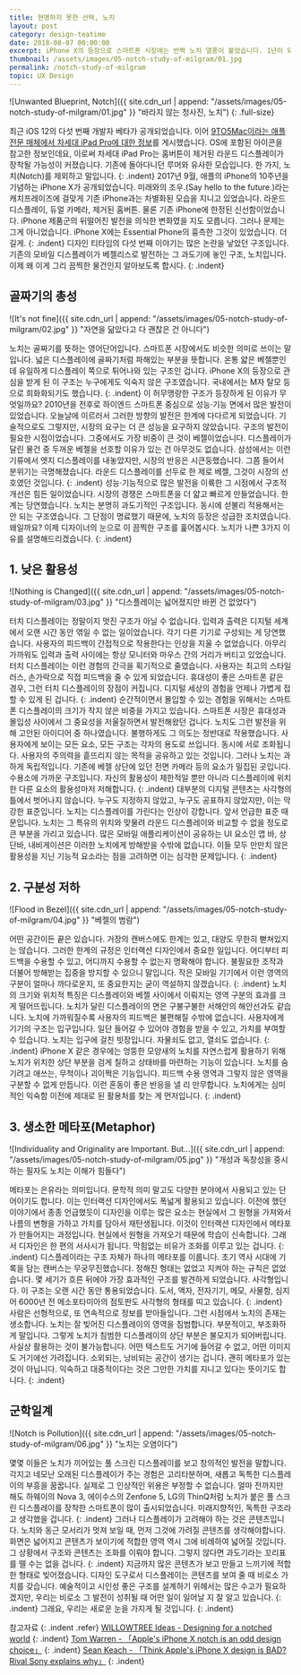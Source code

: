 ```yaml
---
title: 현명하지 못한 선택, 노치
layout: post
category: design-teatime
date: 2018-08-07 00:00:00
excerpt: iPhone X의 등장으로 스마트폰 시장에는 반짝 노치 열풍이 불었습니다. 1년이 되어가는 금, 이 바람은 차갑게 식었습니다. 독선적이고 과도기적인 노치가 왜 문제인지 짚어보도록 하겠습니다.
thumbnail: /assets/images/05-notch-study-of-milgram/01.jpg
permalink: /notch-study-of-milgram
topic: UX Design
---
```

![Unwanted Blueprint, Notch]({{ site.cdn_url | append: "/assets/images/05-notch-study-of-milgram/01.jpg" }} "바라지 않는 청사진, 노치")
{: .full-size}

최근 iOS 12의 다섯 번째 개발자 베타가 공개되었습니다. 이어 [9TO5Mac이라는 애플 전문 매체에서 차세대 iPad Pro에 대한 정보](https://9to5mac.com/2018/08/01/ios-12-beta-5-bezel-less-ipad-glyph-leak/)를 게시했습니다. OS에 포함된 아이콘을 참고한 정보인데요, 이로써 차세대 iPad Pro는 홈버튼이 제거된 라운드 디스플레이가 장착될 가능성이 커졌습니다. 기존에 돌아다니던 루머와 유사한 모습입니다. 한 가지, 노치(Notch)를 제외하고 말입니다.
{: .indent}
2017년 9월, 애플의 iPhone의 10주년을 기념하는 iPhone X가 공개되었습니다. 미래와의 조우.(Say hello to the future.)라는 캐치프레이즈에 걸맞게 기존 iPhone과는 차별화된 모습을 지니고 있었습니다. 라운드 디스플레이, 듀얼 카메라, 제거된 홈버튼. 물론 기존 iPhone에 한정된 신선함이었습니다. iPhone 제품군의 뒤떨어진 발전을 의식한 변화였을 지도 모릅니다. 그러나 문제는 그게 아니었습니다. iPhone X에는 Essential Phone의 흉측한 그것이 있었습니다. 더 길게.
{: .indent}
디자인 티타임의 다섯 번째 이야기는 많은 논란을 낳았던 구조입니다. 기존의 모바일 디스플레이가 베젤리스로 발전하는 그 과도기에 놓인 구조, 노치입니다. 이제 왜 이게 그리 끔찍한 물건인지 알아보도록 합시다.
{: .indent}

## 골짜기의 총성

![It's not fine]({{ site.cdn_url | append: "/assets/images/05-notch-study-of-milgram/02.jpg" }} "자연을 닮았다고 다 괜찮은 건 아니다")

노치는 골짜기를 뜻하는 영어단어입니다. 스마트폰 시장에서도 비슷한 의미로 쓰이는 말입니다. 넓은 디스플레이에 골짜기처럼 파해있는 부분을 뜻합니다. 온통 얇은 베젤뿐인데 유일하게 디스플레이 쪽으로 튀어나와 있는 구조인 겁니다. iPhone X의 등장으로 관심을 받게 된 이 구조는 누구에게도 익숙지 않은 구조였습니다. 국내에서는 M자 탈모 등으로 희화화되기도 했습니다.
{: .indent}
이 허무맹랑한 구조가 등장하게 된 이유가 무엇일까요? 2010년을 전후로 하이엔드 스마트폰 중심으로 성능·기능 면에서 많은 발전이 있었습니다. 오늘날에 이르러서 그러한 방향의 발전은 한계에 다다르게 되었습니다. 기술적으로도 그렇지만, 시장의 요구는 더 큰 성능을 요구하지 않았습니다. 구조의 발전이 필요한 시점이었습니다. 그중에서도 가장 비중이 큰 것이 베젤이었습니다. 디스플레이가 달린 물건 중 두꺼운 베젤을 선호할 이유가 있는 건 아무것도 없습니다. 삼성에서는 이런 기류에서 엣지 디스플레이를 내놓았지만, 시장의 반응은 시큰둥했습니다. 그쯤 들어서 분위기는 극명해졌습니다. 라운드 디스플레이를 선두로 한 제로 베젤, 그것이 시장의 선호였던 것입니다.
{: .indent}
성능·기능적으로 많은 발전을 이륙한 그 시점에서 구조적 개선은 힘든 일이었습니다. 시장의 경쟁은 스마트폰을 더 얇고 빠르게 만들었습니다. 한계는 당연했습니다. 노치는 분명히 과도기적인 구조입니다. 동시에 섣불리 적용해서는 안 되는 구조였습니다. 그 단점이 명료했기 때문에, 노치의 등장은 성급한 조치였습니다. 왜일까요? 이제 디자이너의 눈으로 이 끔찍한 구조를 훑어봅시다. 노치가 나쁜 3가지 이유를 설명해드리겠습니다.
{: .indent}

## 1. 낮은 활용성

![Nothing is Changed]({{ site.cdn_url | append: "/assets/images/05-notch-study-of-milgram/03.jpg" }} "디스플레이는 넓어졌지만 바뀐 건 없었다")

터치 디스플레이는 정말이지 멋진 구조가 아닐 수 없습니다. 입력과 출력은 디지털 세계에서 오랜 시간 동안 엮일 수 없는 일이었습니다. 각기 다른 기기로 구성되는 게 당연했습니다. 사용자의 피드백이 간접적으로 작용한다는 인상을 지울 수 없었습니다. 아무리 가까워도 입력과 출력 사이에는 항상 모니터와 마우스 간의 거리가 버티고 있었습니다. 터치 디스플레이는 이런 경험의 간극을 획기적으로 줄였습니다. 사용자는 최고의 스타일러스, 손가락으로 직접 피드백을 줄 수 있게 되었습니다. 휴대성이 좋은 스마트폰 같은 경우, 그런 터치 디스플레이의 장점이 커집니다. 디지털 세상의 경험을 언제나 가볍게 접할 수 있게 된 겁니다.
{: .indent}
순간적이면서 몰입할 수 있는 경험을 위해서는 스마트폰 디스플레이의 크기가 작지 않은 비중을 가지고 있습니다. 스마트폰 시장은 휴대성과 몰입성 사이에서 그 중요성을 저울질하면서 발전해왔던 겁니다. 노치도 그런 발전을 위해 고안된 아이디어 중 하나였습니다. 불행하게도 그 의도는 정반대로 작용했습니다. 사용자에게 보이는 모든 요소, 모든 구조는 각자의 용도로 쓰입니다. 동시에 서로 조화됩니다. 사용자의 주의력을 흩뜨리지 않는 목적을 공유하고 있는 것입니다. 그러나 노치는 과하게 독립적입니다. 기존에 베젤 상단에 있던 전면 카메라 등의 요소가 밀집된 곳입니다. 수용소에 가까운 구조입니다. 자신의 활용성이 제한적일 뿐만 아니라 디스플레이에 위치한 다른 요소의 활용성마저 저해합니다.
{: .indent}
대부분의 디지털 콘텐츠는 사각형의 틀에서 벗어나지 않습니다. 누구도 지정하지 않았고, 누구도 공표하지 않았지만, 이는 막강한 표준입니다. 노치는 디스플레이를 가린다는 인상이 강합니다. 앞서 언급한 표준 때문입니다. 노치는 그 특유의 위치와 맞물려 라운드 디스플레이와 비교할 수 없을 정도로 큰 부분을 가리고 있습니다. 많은 모바일 애플리케이션이 공유하는 UI 요소인 앱 바, 상단바, 내비게이션은 이러한 노치에게 방해받을 수밖에 없습니다. 이들 모두 만만치 않은 활용성을 지닌 기능적 요소라는 점을 고려하면 이는 심각한 문제입니다.
{: .indent}

## 2. 구분성 저하

![Flood in Bezel]({{ site.cdn_url | append: "/assets/images/05-notch-study-of-milgram/04.jpg" }} "베젤의 범람")

어떤 공간이든 끝은 있습니다. 거장의 캔버스에도 한계는 있고, 대양도 무한히 뻗쳐있지는 않습니다. 그러한 한계의 규정은 인터랙션 디자인에서 중요한 일입니다. 어디부터 피드백을 수용할 수 있고, 어디까지 수용할 수 없는지 명확해야 합니다. 불필요한 조작과 더불어 방해받는 집중을 방지할 수 있으니 말입니다. 작은 모바일 기기에서 이런 영역의 구분이 얼마나 까다로운지, 또 중요한지는 굳이 역설하지 않겠습니다.
{: .indent}
노치의 크기와 위치적 특징은 디스플레이와 베젤 사이에서 이뤄지는 영역 구분의 효과를 크게 떨어뜨립니다. 노치가 달린 디스플레이의 면은 구불구불한 서해안의 해안선과도 같습니다. 노치에 가까워질수록 사용자의 피드백은 불편해질 수밖에 없습니다. 사용자에게 기기의 구조는 입구입니다. 일단 들어갈 수 있어야 경험을 받을 수 있고, 가치를 부여할 수 있습니다. 노치는 입구에 걸친 빗장입니다. 자물쇠도 없고, 열쇠도 없습니다.
{: .indent}
iPhone X 같은 경우에는 엉뚱한 모양새의 노치를 자연스럽게 활용하기 위해 노치가 위치한 상단 부분을 검게 칠하고 상태바를 마련하는 기능이 있습니다. 노치를 숨기려고 애쓰는, 무척이나 괴이쩍은 기능입니다. 피드백 수용 영역과 그렇지 않은 영역을 구분할 수 없게 만듭니다. 이런 혼동이 좋은 반응을 낼 리 만무합니다. 노치에게는 심미적인 익숙함 이전에 제대로 된 활용처를 찾는 게 먼저입니다.
{: .indent}

## 3. 생소한 메타포(Metaphor)

![Individuality and Originality are Important. But…]({{ site.cdn_url | append: "/assets/images/05-notch-study-of-milgram/05.jpg" }} "개성과 독창성을 중시하는 필자도 노치는 이해가 힘들다")

메타포는 은유라는 의미입니다. 문학적 의미 말고도 다양한 분야에서 사용되고 있는 단어이기도 합니다. 이는 인터랙션 디자인에서도 폭넓게 활용되고 있습니다. 이전에 했던 이야기에서 종종 언급했듯이 디자인을 이루는 많은 요소는 현실에서 그 원형을 가져와서 나름의 변형을 가하고 가치를 담아서 재탄생됩니다. 이것이 인터랙션 디자인에서 메타포가 만들어지는 과정입니다. 현실에서 원형을 가져오기 때문에 학습이 신속합니다. 그래서 디자인은 한 편의 서사시가 됩니다. 막힘없는 비유가 조화를 이루고 있는 겁니다.
{: .indent}
디스플레이라는 구조 자체가 하나의 메타포를 이룹니다. 초기 역사 시대에 기록을 담는 캔버스는 무궁무진했습니다. 정해진 형태는 없었고 지켜야 하는 규칙은 없었습니다. 몇 세기가 흐른 뒤에야 가장 효과적인 구조를 발견하게 되었습니다. 사각형입니다. 이 구조는 오랜 시간 동안 통용되었습니다. 도서, 액자, 전자기기, 메모, 사물함, 심지어 6000년 전 메소포타미아의 점토판도 사각형의 형태를 띠고 있습니다.
{: .indent}
사람은 선형적으로, 또 연속적으로 정보를 받아들입니다. 그런 시점에서 노치의 존재는 생소합니다. 노치는 잘 빚어진 디스플레이의 영역을 침범합니다. 부분적이고, 부조화하게 말입니다. 그렇게 노치가 침범한 디스플레이의 상단 부분은 불모지가 되어버립니다. 사실상 활용하는 것이 불가능합니다. 어떤 텍스트도 거기에 들어갈 수 없고, 어떤 이미지도 거기에선 가려집니다. 소외되는, 낭비되는 공간이 생기는 겁니다. 괜히 메타포가 있는 것이 아닙니다. 익숙하고 대중적이다는 것은 그만한 가치를 지니고 있다는 뜻이기도 합니다.
{: .indent}

## 군학일계

![Notch is Pollution]({{ site.cdn_url | append: "/assets/images/05-notch-study-of-milgram/06.jpg" }} "노치는 오염이다")

몇몇 이들은 노치가 끼어있는 풀 스크린 디스플레이를 보고 창의적인 발전을 말합니다. 각지고 네모난 오래된 디스플레이가 주는 경험은 고리타분하며, 새롭고 독특한 디스플레이의 부흥을 꿈꿉니다. 실제로 그 인상적인 위용은 부정할 수 없습니다. 얼마 전까지만 해도 하웨이의 Nova 3, 에이수스의 Zenfone 5, LG의 ThinQ처럼 노치가 붙은 풀 스크린 디스플레이를 장착한 스마트폰이 많이 출시되었습니다. 미래지향적인, 독특한 구조라고 생각했을 겁니다.
{: .indent}
그러나 디스플레이가 고려해야 하는 것은 콘텐츠입니다. 노치와 동근 모서리가 멋져 보일 때, 먼저 그것에 가려질 콘텐츠를 생각해야합니다. 화면은 넓어지고 콘텐츠가 보이기에 적합한 영역 역시 그에 비례하여 넓어질 것입니다. 그 상황에서 구조와 콘텐츠는 조화를 이뤄야 합니다. 그렇지 않다면 과도기라는 꼬리표를 뗄 수는 없을 겁니다.
{: .indent}
지금까지 많은 콘텐츠가 보고 만들고 느끼기에 적합한 형태로 빚어졌습니다. 디자인 도구로서 디스플레이는 콘텐츠를 보여 줄 때 비로소 가치를 갖습니다. 예술적이고 시인성 좋은 구조를 설계하기 위헤서는 많은 수고가 필요하겠지만, 우리는 비로소 그 발전이 성취될 때 어떤 일이 일어날 지 잘 알고 있습니다.
{: .indent}
그래요, 우리는 새로운 눈을 가지게 될 것입니다.
{: .indent}

참고자료
{: .indent .refer}
[WILLOWTREE Ideas - Designing for a notched world](https://willowtreeapps.com/ideas/designing-for-a-notched-world)
{: .indent}
[Tom Warren - 「Apple's iPhone X notch is an odd design choice」](https://www.theverge.com/2017/9/14/16306298/apple-iphone-x-screen-notch)
{: .indent}
[Sean Keach - 「Think Apple's iPhone X design is BAD? Rival Sony explains why」](https://www.thesun.co.uk/tech/5699534/apple-iphone-x-design-review-sony/)
{: .indent}